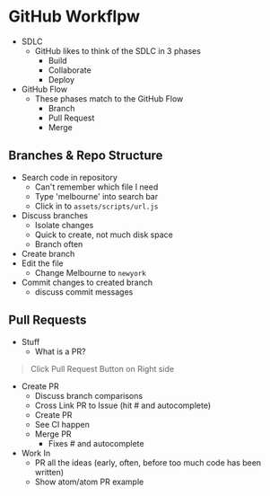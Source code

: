 # GitHub Workflpw
- SDLC
  - GitHub likes to think of the SDLC in 3 phases
    - Build
    - Collaborate
    - Deploy
- GitHub Flow
  - These phases match to the GitHub Flow
    - Branch
    - Pull Request
    - Merge

## Branches & Repo Structure
- Search code in repository
  - Can't remember which file I need
  - Type 'melbourne' into search bar
  - Click in to `assets/scripts/url.js`
- Discuss branches
  - Isolate changes
  - Quick to create, not much disk space
  - Branch often
- Create branch
- Edit the file
  - Change Melbourne to `newyork`
- Commit changes to created branch
  - discuss commit messages

## Pull Requests
- Stuff
  - What is a PR?

> Click Pull Request Button on Right side

- Create PR
  - Discuss branch comparisons
  - Cross Link PR to Issue (hit # and autocomplete)
  - Create PR
  - See CI happen
  - Merge PR
    - Fixes # and autocomplete
- Work In
  - PR all the ideas (early, often, before too much code has been written)
  - Show atom/atom PR example
